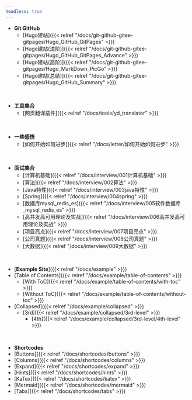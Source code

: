 ```yaml
---
headless: true
---
```

- **Git GitHub**
  - [Hugo建站]({{< relref "/docs/git-github-gitee-gitpages/Hugo_GitHub_GitPages" >}})
  - [Hugo建站(进阶)]({{< relref "/docs/git-github-gitee-gitpages/Hugo_GitHub_GitPages_Advance" >}})
  - [Hugo建站(高阶)]({{< relref "/docs/git-github-gitee-gitpages/Hugo_MarkDown_PicGo" >}})
  - [Hugo建站(总结)]({{< relref "/docs/git-github-gitee-gitpages/Hugo_GitHub_Summary" >}})
<br />

- **工具集合**
  - [网页翻译插件]({{< relref "/docs/tools/yd_translator" >}})
<br />

- **一些感悟**
  - [如何开始如何进步]({{< relref "/docs/letter/如何开始如何进步" >}})
<br />

- **面试集合**
  - [计算机基础]({{< relref "/docs/interview/001计算机基础" >}})
  - [算法]({{< relref "/docs/interview/002算法" >}})
  - [Java特性]({{< relref "/docs/interview/003java特性" >}})
  - [Spring]({{< relref "/docs/interview/004spring" >}})
  - [数据库mysql_redis_es]({{< relref "/docs/interview/005软件数据库_mysql_redis_es" >}})
  - [高并发高可用理论及实战]({{< relref "/docs/interview/006高并发高可用理论及实战" >}})
  - [项目亮点]({{< relref "/docs/interview/007项目亮点" >}})
  - [公司真题]({{< relref "/docs/interview/008公司真题" >}})
  - [大数据]({{< relref "/docs/interview/009大数据" >}})
<br />

- [**Example Site**]({{< relref "/docs/example" >}})
- [Table of Contents]({{< relref "/docs/example/table-of-contents" >}})
  - [With ToC]({{< relref "/docs/example/table-of-contents/with-toc" >}})
  - [Without ToC]({{< relref "/docs/example/table-of-contents/without-toc" >}})
- [Collapsed]({{< relref "/docs/example/collapsed" >}})
  - [3rd]({{< relref "/docs/example/collapsed/3rd-level" >}})
    - [4th]({{< relref "/docs/example/collapsed/3rd-level/4th-level" >}})
<br />

- **Shortcodes**
- [Buttons]({{< relref "/docs/shortcodes/buttons" >}})
- [Columns]({{< relref "/docs/shortcodes/columns" >}})
- [Expand]({{< relref "/docs/shortcodes/expand" >}})
- [Hints]({{< relref "/docs/shortcodes/hints" >}})
- [KaTex]({{< relref "/docs/shortcodes/katex" >}})
- [Mermaid]({{< relref "/docs/shortcodes/mermaid" >}})
- [Tabs]({{< relref "/docs/shortcodes/tabs" >}})
<br />
